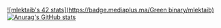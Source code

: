 [![mlektaib's 42 stats](https://badge.mediaplus.ma/Green binary/mlektaib)](https://github.com/oakoudad/badge42)
[![Anurag's GitHub stats](https://github-readme-stats.vercel.app/api?username=SnooZeMA)](https://github.com/anuraghazra/github-readme-stats)
